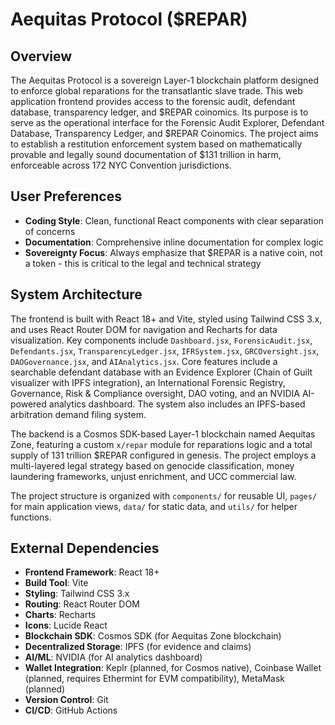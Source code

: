# Aequitas Protocol ($REPAR)

## Overview

The Aequitas Protocol is a sovereign Layer-1 blockchain platform designed to enforce global reparations for the transatlantic slave trade. This web application frontend provides access to the forensic audit, defendant database, transparency ledger, and $REPAR coinomics. Its purpose is to serve as the operational interface for the Forensic Audit Explorer, Defendant Database, Transparency Ledger, and $REPAR Coinomics. The project aims to establish a restitution enforcement system based on mathematically provable and legally sound documentation of $131 trillion in harm, enforceable across 172 NYC Convention jurisdictions.

## User Preferences

- **Coding Style**: Clean, functional React components with clear separation of concerns
- **Documentation**: Comprehensive inline documentation for complex logic
- **Sovereignty Focus**: Always emphasize that $REPAR is a native coin, not a token - this is critical to the legal and technical strategy

## System Architecture

The frontend is built with React 18+ and Vite, styled using Tailwind CSS 3.x, and uses React Router DOM for navigation and Recharts for data visualization. Key components include `Dashboard.jsx`, `ForensicAudit.jsx`, `Defendants.jsx`, `TransparencyLedger.jsx`, `IFRSystem.jsx`, `GRCOversight.jsx`, `DAOGovernance.jsx`, and `AIAnalytics.jsx`. Core features include a searchable defendant database with an Evidence Explorer (Chain of Guilt visualizer with IPFS integration), an International Forensic Registry, Governance, Risk & Compliance oversight, DAO voting, and an NVIDIA AI-powered analytics dashboard. The system also includes an IPFS-based arbitration demand filing system.

The backend is a Cosmos SDK-based Layer-1 blockchain named Aequitas Zone, featuring a custom `x/repar` module for reparations logic and a total supply of 131 trillion $REPAR configured in genesis. The project employs a multi-layered legal strategy based on genocide classification, money laundering frameworks, unjust enrichment, and UCC commercial law.

The project structure is organized with `components/` for reusable UI, `pages/` for main application views, `data/` for static data, and `utils/` for helper functions.

## External Dependencies

- **Frontend Framework**: React 18+
- **Build Tool**: Vite
- **Styling**: Tailwind CSS 3.x
- **Routing**: React Router DOM
- **Charts**: Recharts
- **Icons**: Lucide React
- **Blockchain SDK**: Cosmos SDK (for Aequitas Zone blockchain)
- **Decentralized Storage**: IPFS (for evidence and claims)
- **AI/ML**: NVIDIA (for AI analytics dashboard)
- **Wallet Integration**: Keplr (planned, for Cosmos native), Coinbase Wallet (planned, requires Ethermint for EVM compatibility), MetaMask (planned)
- **Version Control**: Git
- **CI/CD**: GitHub Actions